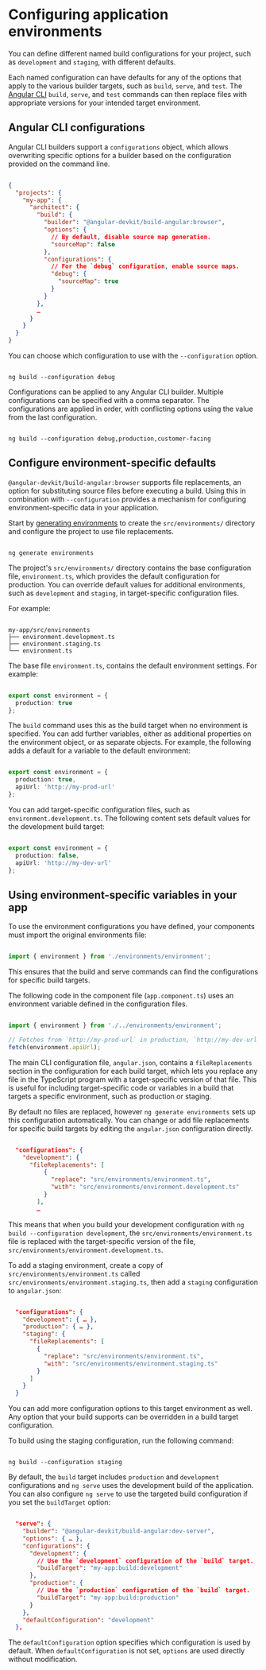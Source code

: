 # Configuring application environments

You can define different named build configurations for your project, such as `development` and `staging`, with different defaults.

Each named configuration can have defaults for any of the options that apply to the various builder targets, such as `build`, `serve`, and `test`.
The [Angular CLI](tools/cli) `build`, `serve`, and `test` commands can then replace files with appropriate versions for your intended target environment.

## Angular CLI configurations

Angular CLI builders support a `configurations` object, which allows overwriting specific options for a builder based on the configuration provided on the command line.

```json

{
  "projects": {
    "my-app": {
      "architect": {
        "build": {
          "builder": "@angular-devkit/build-angular:browser",
          "options": {
            // By default, disable source map generation.
            "sourceMap": false
          },
          "configurations": {
            // For the `debug` configuration, enable source maps.
            "debug": {
              "sourceMap": true
            }
          }
        },
        …
      }
    }
  }
}

```

You can choose which configuration to use with the `--configuration` option.

```shell

ng build --configuration debug

```

Configurations can be applied to any Angular CLI builder. Multiple configurations can be specified with a comma separator. The configurations are applied in order, with conflicting options using the value from the last configuration.

```shell

ng build --configuration debug,production,customer-facing

```

## Configure environment-specific defaults

`@angular-devkit/build-angular:browser` supports file replacements, an option for substituting source files before executing a build.
Using this in combination with `--configuration` provides a mechanism for configuring environment-specific data in your application.

Start by [generating environments](cli/generate/environments) to create the `src/environments/` directory and configure the project to use file replacements.

```shell

ng generate environments

```

The project's `src/environments/` directory contains the base configuration file, `environment.ts`, which provides the default configuration for production.
You can override default values for additional environments, such as `development` and `staging`, in target-specific configuration files.

For example:

```text

my-app/src/environments
├── environment.development.ts
├── environment.staging.ts
└── environment.ts

```

The base file `environment.ts`, contains the default environment settings.
For example:

```ts

export const environment = {
  production: true
};

```

The `build` command uses this as the build target when no environment is specified.
You can add further variables, either as additional properties on the environment object, or as separate objects.
For example, the following adds a default for a variable to the default environment:

```ts

export const environment = {
  production: true,
  apiUrl: 'http://my-prod-url'
};

```

You can add target-specific configuration files, such as `environment.development.ts`.
The following content sets default values for the development build target:

```ts

export const environment = {
  production: false,
  apiUrl: 'http://my-dev-url'
};

```

## Using environment-specific variables in your app

To use the environment configurations you have defined, your components must import the original environments file:

```ts

import { environment } from './environments/environment';

```

This ensures that the build and serve commands can find the configurations for specific build targets.

The following code in the component file (`app.component.ts`) uses an environment variable defined in the configuration files.

```ts

import { environment } from './../environments/environment';

// Fetches from `http://my-prod-url` in production, `http://my-dev-url` in development.
fetch(environment.apiUrl);

```

The main CLI configuration file, `angular.json`, contains a `fileReplacements` section in the configuration for each build target, which lets you replace any file in the TypeScript program with a target-specific version of that file.
This is useful for including target-specific code or variables in a build that targets a specific environment, such as production or staging.

By default no files are replaced, however `ng generate environments` sets up this configuration automatically.
You can change or add file replacements for specific build targets by editing the `angular.json` configuration directly.

```json

  "configurations": {
    "development": {
      "fileReplacements": [
          {
            "replace": "src/environments/environment.ts",
            "with": "src/environments/environment.development.ts"
          }
        ],
        …

```

This means that when you build your development configuration with `ng build --configuration development`, the `src/environments/environment.ts` file is replaced with the target-specific version of the file, `src/environments/environment.development.ts`.

To add a staging environment, create a copy of `src/environments/environment.ts` called `src/environments/environment.staging.ts`, then add a `staging` configuration to `angular.json`:

```json

  "configurations": {
    "development": { … },
    "production": { … },
    "staging": {
      "fileReplacements": [
        {
          "replace": "src/environments/environment.ts",
          "with": "src/environments/environment.staging.ts"
        }
      ]
    }
  }

```

You can add more configuration options to this target environment as well.
Any option that your build supports can be overridden in a build target configuration.

To build using the staging configuration, run the following command:

```shell

ng build --configuration staging

```

By default, the `build` target includes `production` and `development` configurations and `ng serve` uses the development build of the application.
You can also configure `ng serve` to use the targeted build configuration if you set the `buildTarget` option:

```json

  "serve": {
    "builder": "@angular-devkit/build-angular:dev-server",
    "options": { … },
    "configurations": {
      "development": {
        // Use the `development` configuration of the `build` target.
        "buildTarget": "my-app:build:development"
      },
      "production": {
        // Use the `production` configuration of the `build` target.
        "buildTarget": "my-app:build:production"
      }
    },
    "defaultConfiguration": "development"
  },

```

The `defaultConfiguration` option specifies which configuration is used by default.
When `defaultConfiguration` is not set, `options` are used directly without modification.
